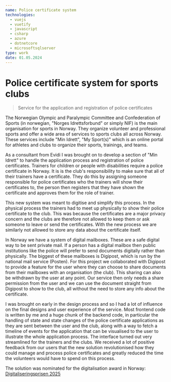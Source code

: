 ```yaml
---
name: Police certificate system
technologies:
  - vuejs
  - vuetify
  - javascript
  - csharp
  - azure
  - dotnetcore
  - microsoftsqlserver
type: work
date: 01.05.2024
---
```


# Police certificate system for sports clubs

> Service for the application and registration of police certificates 

The Norwegian Olympic and Paralympic Committee and Confederation of Sports (in norwegian, "Norges Idrettsforbund" or simply NIF) is the main organisation for sports in Norway. They organize volunteer and professional sports and offer a wide area of services to sports clubs all across Norway. These services include "Min Idrett", "My Sport(s)" which is an online portal for athletes and clubs to organize their sports, trainings, and teams.

As a consultant from Evidi I was brought on to develop a section of "Min Idrett" to handle the application process and registration of police certificates. Trainers for children or people with disabilities require a police certificate in Norway. It is is the club's responsibility to make sure that all of their trainers have a certificate. They do this by assigning someone responsible for police certificates who the trainers will show their certificates to, the person then registers that they have shown the certificate and approves them for the role of trainer.

This new system was meant to digitise and simplify this process. In the physical process the trainers had to meet up physically to show their police certificate to the club. This was because the certificates are a major privacy concern and the clubs are therefore not allowed to keep them or ask someone to leave or send the certificates. With the new process we are similarly not allowed to store any data about the certificate itself.

In Norway we have a system of digital mailboxes. These are a safe digital way to be sent private mail. If a person has a digital mailbox then public institutions like the police will prefer to send documents digitally rather than physically. The biggest of these mailboxes is Digipost, which is run by the national mail service (Posten). For this project we collaborated with Digipost to provide a feature for the user where they can choose to share documents from their mailboxes with an organisation (the club). This sharing can also be withdrawn by the user at any point. Our service then only needs a share permission from the user and we can use the document straight from Digipost to show to the club, all without the need to store any info about the certificate.

I was brought on early in the design process and so I had a lot of influence on the final designs and user experience of the service. Most frontend code is written by me and a huge chunk of the backend code, in particular the handling of state and state changes of the police certificate applications as they are sent between the user and the club, along with a way to fetch a timeline of events for the application that can be visualised to the user to illustrate the whole application process. The interface turned out very streamlined for the trainers and the clubs. We received a lot of positive feedback from our users that the new solution revolutionised how they could manage and process police certificates and greatly reduced the time the volunteers would have to spend on this process.

The solution was nominated for the digitalisation award in Norway: [Digitaliseringsprisen 2025](https://www.idrettsforbundet.no/digital/nyheter/digitaliseringsprisen-2025/)
